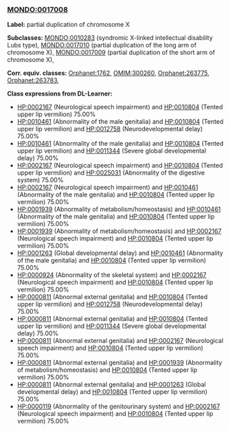 
### [MONDO:0017008](http://purl.obolibrary.org/obo/MONDO_0017008)
**Label:** partial duplication of chromosome X

**Subclasses:** [MONDO:0010283](http://purl.obolibrary.org/obo/MONDO_0010283) (syndromic X-linked intellectual disability Lubs type), [MONDO:0017010](http://purl.obolibrary.org/obo/MONDO_0017010) (partial duplication of the long arm of chromosome X), [MONDO:0017009](http://purl.obolibrary.org/obo/MONDO_0017009) (partial duplication of the short arm of chromosome X), 

**Corr. equiv. classes:** [Orphanet:1762](http://www.orpha.net/ORDO/Orphanet_1762), [OMIM:300260](http://purl.obolibrary.org/obo/OMIM_300260), [Orphanet:263775](http://www.orpha.net/ORDO/Orphanet_263775), [Orphanet:263783](http://www.orpha.net/ORDO/Orphanet_263783), 

**Class expressions from DL-Learner:**

- [HP:0002167](http://purl.obolibrary.org/obo/HP_0002167) (Neurological speech impairment) and [HP:0010804](http://purl.obolibrary.org/obo/HP_0010804) (Tented upper lip vermilion) 75.00%
- [HP:0010461](http://purl.obolibrary.org/obo/HP_0010461) (Abnormality of the male genitalia) and [HP:0010804](http://purl.obolibrary.org/obo/HP_0010804) (Tented upper lip vermilion) and [HP:0012758](http://purl.obolibrary.org/obo/HP_0012758) (Neurodevelopmental delay) 75.00%
- [HP:0010461](http://purl.obolibrary.org/obo/HP_0010461) (Abnormality of the male genitalia) and [HP:0010804](http://purl.obolibrary.org/obo/HP_0010804) (Tented upper lip vermilion) and [HP:0011344](http://purl.obolibrary.org/obo/HP_0011344) (Severe global developmental delay) 75.00%
- [HP:0002167](http://purl.obolibrary.org/obo/HP_0002167) (Neurological speech impairment) and [HP:0010804](http://purl.obolibrary.org/obo/HP_0010804) (Tented upper lip vermilion) and [HP:0025031](http://purl.obolibrary.org/obo/HP_0025031) (Abnormality of the digestive system) 75.00%
- [HP:0002167](http://purl.obolibrary.org/obo/HP_0002167) (Neurological speech impairment) and [HP:0010461](http://purl.obolibrary.org/obo/HP_0010461) (Abnormality of the male genitalia) and [HP:0010804](http://purl.obolibrary.org/obo/HP_0010804) (Tented upper lip vermilion) 75.00%
- [HP:0001939](http://purl.obolibrary.org/obo/HP_0001939) (Abnormality of metabolism/homeostasis) and [HP:0010461](http://purl.obolibrary.org/obo/HP_0010461) (Abnormality of the male genitalia) and [HP:0010804](http://purl.obolibrary.org/obo/HP_0010804) (Tented upper lip vermilion) 75.00%
- [HP:0001939](http://purl.obolibrary.org/obo/HP_0001939) (Abnormality of metabolism/homeostasis) and [HP:0002167](http://purl.obolibrary.org/obo/HP_0002167) (Neurological speech impairment) and [HP:0010804](http://purl.obolibrary.org/obo/HP_0010804) (Tented upper lip vermilion) 75.00%
- [HP:0001263](http://purl.obolibrary.org/obo/HP_0001263) (Global developmental delay) and [HP:0010461](http://purl.obolibrary.org/obo/HP_0010461) (Abnormality of the male genitalia) and [HP:0010804](http://purl.obolibrary.org/obo/HP_0010804) (Tented upper lip vermilion) 75.00%
- [HP:0000924](http://purl.obolibrary.org/obo/HP_0000924) (Abnormality of the skeletal system) and [HP:0002167](http://purl.obolibrary.org/obo/HP_0002167) (Neurological speech impairment) and [HP:0010804](http://purl.obolibrary.org/obo/HP_0010804) (Tented upper lip vermilion) 75.00%
- [HP:0000811](http://purl.obolibrary.org/obo/HP_0000811) (Abnormal external genitalia) and [HP:0010804](http://purl.obolibrary.org/obo/HP_0010804) (Tented upper lip vermilion) and [HP:0012758](http://purl.obolibrary.org/obo/HP_0012758) (Neurodevelopmental delay) 75.00%
- [HP:0000811](http://purl.obolibrary.org/obo/HP_0000811) (Abnormal external genitalia) and [HP:0010804](http://purl.obolibrary.org/obo/HP_0010804) (Tented upper lip vermilion) and [HP:0011344](http://purl.obolibrary.org/obo/HP_0011344) (Severe global developmental delay) 75.00%
- [HP:0000811](http://purl.obolibrary.org/obo/HP_0000811) (Abnormal external genitalia) and [HP:0002167](http://purl.obolibrary.org/obo/HP_0002167) (Neurological speech impairment) and [HP:0010804](http://purl.obolibrary.org/obo/HP_0010804) (Tented upper lip vermilion) 75.00%
- [HP:0000811](http://purl.obolibrary.org/obo/HP_0000811) (Abnormal external genitalia) and [HP:0001939](http://purl.obolibrary.org/obo/HP_0001939) (Abnormality of metabolism/homeostasis) and [HP:0010804](http://purl.obolibrary.org/obo/HP_0010804) (Tented upper lip vermilion) 75.00%
- [HP:0000811](http://purl.obolibrary.org/obo/HP_0000811) (Abnormal external genitalia) and [HP:0001263](http://purl.obolibrary.org/obo/HP_0001263) (Global developmental delay) and [HP:0010804](http://purl.obolibrary.org/obo/HP_0010804) (Tented upper lip vermilion) 75.00%
- [HP:0000119](http://purl.obolibrary.org/obo/HP_0000119) (Abnormality of the genitourinary system) and [HP:0002167](http://purl.obolibrary.org/obo/HP_0002167) (Neurological speech impairment) and [HP:0010804](http://purl.obolibrary.org/obo/HP_0010804) (Tented upper lip vermilion) 75.00%


